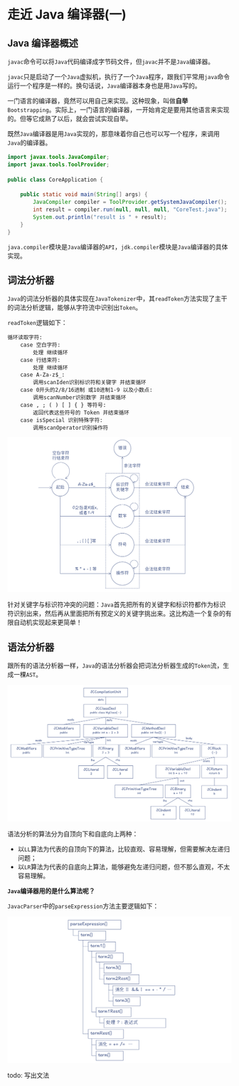 # 走近 Java 编译器(一)

## Java 编译器概述

`javac`命令可以将`Java`代码编译成字节码文件，但`javac`并不是`Java`编译器。

`javac`只是启动了一个`Java`虚拟机，执行了一个`Java`程序，跟我们平常用`java`命令运行一个程序是一样的。换句话说，`Java`编译器本身也是用`Java`写的。

一门语言的编译器，竟然可以用自己来实现。这种现象，叫做**自举**`Bootstrapping`。实际上，一门语言的编译器，一开始肯定是要用其他语言来实现的。但等它成熟了以后，就会尝试实现自举。

既然`Java`编译器是用`Java`实现的，那意味着你自己也可以写一个程序，来调用`Java`的编译器。

```java
import javax.tools.JavaCompiler;
import javax.tools.ToolProvider;

public class CoreApplication {

    public static void main(String[] args) {
        JavaCompiler compiler = ToolProvider.getSystemJavaCompiler();
        int result = compiler.run(null, null, null, "CoreTest.java");
        System.out.println("result is " + result);
    }
}
```

`java.compiler`模块是`Java`编译器的`API`，`jdk.compiler`模块是`Java`编译器的具体实现。

## 词法分析器

`Java`的词法分析器的具体实现在`JavaTokenizer`中，其`readToken`方法实现了主干的词法分析逻辑，能够从字符流中识别出`Token`。

`readToken`逻辑如下：

```text
循环读取字符:
    case 空白字符:
        处理 继续循环
    case 行结束符:
        处理 继续循环
    case A-Za-z$_:
        调用scanIden识别标识符和关键字 并结束循环
    case 0开头的2/8/16进制 或10进制1-9 以及小数点:
        调用scanNumber识别数字 并结束循环
    case , ; ( ) [ ] { } 等符号:
        返回代表这些符号的 Token 并结束循环
    case isSpecial 识别特殊字符:
        调用scanOperator识别操作符
```

![词法分析器的有限自动机](./media/08/00.jpg)

针对关键字与标识符冲突的问题：`Java`首先把所有的关键字和标识符都作为标识符识别出来，然后再从里面把所有预定义的关键字挑出来。这比构造一个复杂的有限自动机实现起来更简单！

## 语法分析器

跟所有的语法分析器一样，`Java`的语法分析器会把词法分析器生成的`Token`流，生成一棵`AST`。

![AST](./media/08/01.jpg)

语法分析的算法分为自顶向下和自底向上两种：

- 以`LL`算法为代表的自顶向下的算法，比较直观、容易理解，但需要解决左递归问题；
- 以`LR`算法为代表的自底向上算法，能够避免左递归问题，但不那么直观，不太容易理解。

**`Java`编译器用的是什么算法呢？**

`JavacParser`中的`parseExpression`方法主要逻辑如下：

![parseExpression](./media/08/02.jpg)

todo: 写出文法